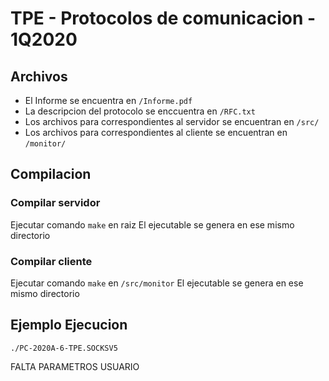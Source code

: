 # TPE - Protocolos de comunicacion - 1Q2020

## Archivos

* El Informe se encuentra en `/Informe.pdf`
* La descripcion del protocolo se enccuentra en `/RFC.txt`
* Los archivos para correspondientes al servidor se encuentran en `/src/`
* Los archivos para correspondientes al cliente se encuentran en  `/monitor/`

## Compilacion

### Compilar servidor
Ejecutar comando `make` en raiz
El ejecutable se genera en ese mismo directorio

### Compilar cliente
Ejecutar comando `make` en `/src/monitor`
El ejecutable se genera en ese mismo directorio

## Ejemplo Ejecucion

`./PC-2020A-6-TPE.SOCKSV5`

FALTA PARAMETROS USUARIO



